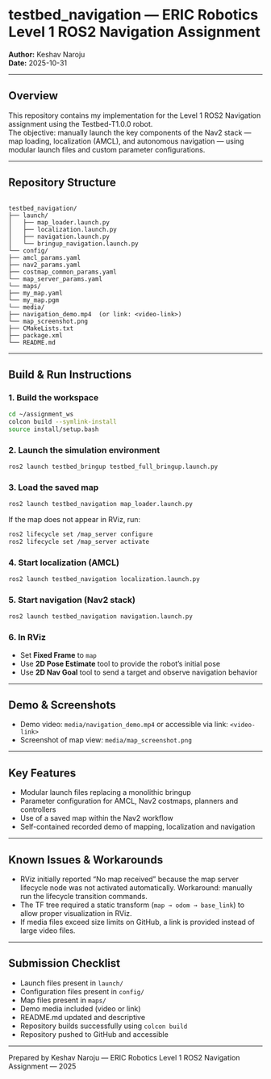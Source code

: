 # testbed_navigation — ERIC Robotics Level 1 ROS2 Navigation Assignment

**Author:** Keshav Naroju  
**Date:** 2025-10-31

---

## Overview  
This repository contains my implementation for the Level 1 ROS2 Navigation assignment using the Testbed-T1.0.0 robot.  
The objective: manually launch the key components of the Nav2 stack — map loading, localization (AMCL), and autonomous navigation — using modular launch files and custom parameter configurations.

---

## Repository Structure  
```

testbed_navigation/
├── launch/
│   ├── map_loader.launch.py
│   ├── localization.launch.py
│   ├── navigation.launch.py
│   └── bringup_navigation.launch.py
└── config/
├── amcl_params.yaml
├── nav2_params.yaml
├── costmap_common_params.yaml
└── map_server_params.yaml
└── maps/
├── my_map.yaml
└── my_map.pgm
└── media/
├── navigation_demo.mp4  (or link: <video-link>)
└── map_screenshot.png
├── CMakeLists.txt
├── package.xml
└── README.md

````

---

## Build & Run Instructions  

### 1. Build the workspace  
```bash
cd ~/assignment_ws  
colcon build --symlink-install  
source install/setup.bash  
````

### 2. Launch the simulation environment

```bash
ros2 launch testbed_bringup testbed_full_bringup.launch.py
```

### 3. Load the saved map

```bash
ros2 launch testbed_navigation map_loader.launch.py
```

If the map does not appear in RViz, run:

```bash
ros2 lifecycle set /map_server configure  
ros2 lifecycle set /map_server activate  
```

### 4. Start localization (AMCL)

```bash
ros2 launch testbed_navigation localization.launch.py
```

### 5. Start navigation (Nav2 stack)

```bash
ros2 launch testbed_navigation navigation.launch.py
```

### 6. In RViz

* Set **Fixed Frame** to `map`
* Use **2D Pose Estimate** tool to provide the robot’s initial pose
* Use **2D Nav Goal** tool to send a target and observe navigation behavior

---

## Demo & Screenshots

* Demo video: `media/navigation_demo.mp4` or accessible via link: `<video-link>`
* Screenshot of map view: `media/map_screenshot.png`

---

## Key Features

* Modular launch files replacing a monolithic bringup
* Parameter configuration for AMCL, Nav2 costmaps, planners and controllers
* Use of a saved map within the Nav2 workflow
* Self-contained recorded demo of mapping, localization and navigation

---

## Known Issues & Workarounds

* RViz initially reported “No map received” because the map server lifecycle node was not activated automatically. Workaround: manually run the lifecycle transition commands.
* The TF tree required a static transform (`map → odom → base_link`) to allow proper visualization in RViz.
* If media files exceed size limits on GitHub, a link is provided instead of large video files.

---

## Submission Checklist

*  Launch files present in `launch/`
*  Configuration files present in `config/`
*  Map files present in `maps/`
*  Demo media included (video or link)
*  README.md updated and descriptive
*  Repository builds successfully using `colcon build`
*  Repository pushed to GitHub and accessible

---
Prepared by Keshav Naroju — ERIC Robotics Level 1 ROS2 Navigation Assignment — 2025
